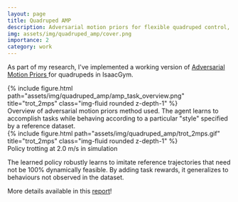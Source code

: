 ```yaml
---
layout: page
title: Quadruped AMP
description: Adversarial motion priors for flexible quadruped control, implemented in IsaacGym
img: assets/img/quadruped_amp/cover.png
importance: 2
category: work
---
```


As part of my research, I've implemented a working version of <a href="https://xbpeng.github.io/projects/AMP/index.html">Adversarial Motion Priors </a> for quadrupeds in IsaacGym.

<div class="row">
    <div class="col-sm mt-3 mt-md-0">
        {% include figure.html path="assets/img/quadruped_amp/amp_task_overview.png" title="trot_2mps" class="img-fluid rounded z-depth-1" %}
    </div>
</div>
<div class="caption">
    Overview of adversarial motion priors method used. The agent learns to accomplish tasks while behaving according to a particular "style" specified by a reference dataset. 
</div>

<div class="row">
    <div class="col-sm mt-3 mt-md-0">
        {% include figure.html path="assets/img/quadruped_amp/trot_2mps.gif" title="trot_2mps" class="img-fluid rounded z-depth-1" %}
    </div>
</div>
<div class="caption">
    Policy trotting at 2.0 m/s in simulation
</div>

The learned policy robustly learns to imitate reference trajectories that need not be 100% dynamically feasible. By adding task rewards, it generalizes to behaviours not observed in the dataset.

More details available in this <a href="https://github.com/dtch1997/IsaacGymEnvs/tree/main/reports/8_mar">report</a>!

